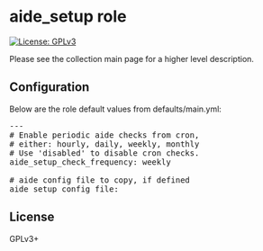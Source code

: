 # aide_setup role

[![License: GPLv3](https://img.shields.io/badge/license-GPLv3-brightgreen.svg)](https://www.gnu.org/licenses/gpl-3.0)

Please see the collection main page for a higher level description.

## Configuration

Below are the role default values from defaults/main.yml:

<pre>
---
# Enable periodic aide checks from cron,
# either: hourly, daily, weekly, monthly
# Use 'disabled' to disable cron checks.
aide_setup_check_frequency: weekly

# aide config file to copy, if defined
aide_setup_config_file:
</pre>

## License

GPLv3+
